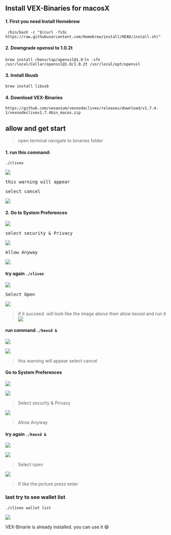 ## Install VEX-Binaries for macosX

#### 1. First you need Install Homebrew
` /bin/bash -c "$(curl -fsSL https://raw.githubusercontent.com/Homebrew/install/HEAD/install.sh)"`

#### 2. Downgrade openssl to 1.0.2t
`brew install rbenv/tap/openssl@1.0`
`ln -sfn /usr/local/Cellar/openssl@1.0/1.0.2t /usr/local/opt/openssl`

#### 3. Install libusb
`brew install libusb`

#### 4. Download VEX-Binaries
`https://github.com/vexanium/vexnodeclivex/releases/download/v1.7.4-1/vexnodeclivex1.7.4bin_macos.zip`

## allow and get start
> open terminal
> navigate to binaries folder

#### 1. run this command:
`./clivex`

![](https://github.com/vexanium/vexnodeclivex/blob/master/VEX-Binaries_MacosX_documentation/Image/Screen%20Shot%202021-03-23%20at%2017.56.53.png?raw=true)

<pre>this warning will appear</pre>

<pre>select cancel</pre>

![](https://github.com/vexanium/vexnodeclivex/blob/master/VEX-Binaries_MacosX_documentation/Image/Screen%20Shot%202021-03-23%20at%2016.58.04.png?raw=true)


#### 2. Go to System Preferences

![](https://github.com/vexanium/vexnodeclivex/blob/master/VEX-Binaries_MacosX_documentation/Image/Screen%20Shot%202021-03-23%20at%2016.58.17.png?raw=true)

<pre>select security & Privacy</pre>
![](https://github.com/vexanium/vexnodeclivex/blob/master/VEX-Binaries_MacosX_documentation/Image/Screen%20Shot%202021-03-23%20at%2017.32.16.png?raw=true)

<pre>Allow Anyway</pre>
![](https://github.com/vexanium/vexnodeclivex/blob/master/VEX-Binaries_MacosX_documentation/Image/Screen%20Shot%202021-03-23%20at%2016.58.22.png?raw=true)



#### try again `./clivex`

![](https://github.com/vexanium/vexnodeclivex/blob/master/VEX-Binaries_MacosX_documentation/Image/Screen%20Shot%202021-03-23%20at%2017.56.53.png?raw=true)


<pre>Select Open</pre>
![](https://github.com/vexanium/vexnodeclivex/blob/master/VEX-Binaries_MacosX_documentation/Image/Screen%20Shot%202021-03-23%20at%2016.59.05.png?raw=true)


> if it succeed. will look like the image above
> then allow keosd and run it
![](https://github.com/vexanium/vexnodeclivex/blob/master/VEX-Binaries_MacosX_documentation/Image/Screen%20Shot%202021-03-23%20at%2017.45.32.png?raw=true)

#### run command `./keosd &`

![](https://github.com/vexanium/vexnodeclivex/blob/master/VEX-Binaries_MacosX_documentation/Image/Screen%20Shot%202021-03-23%20at%2017.57.08.png?raw=true)

![](https://github.com/vexanium/vexnodeclivex/blob/master/VEX-Binaries_MacosX_documentation/Image/Screen%20Shot%202021-03-23%20at%2017.00.06.png?raw=true)
> this warning will appear
> select cancel

#### Go to System Preferences

![](https://github.com/vexanium/vexnodeclivex/blob/master/VEX-Binaries_MacosX_documentation/Image/Screen%20Shot%202021-03-23%20at%2016.58.17.png?raw=true)



![](https://github.com/vexanium/vexnodeclivex/blob/master/VEX-Binaries_MacosX_documentation/Image/Screen%20Shot%202021-03-23%20at%2017.32.16.png?raw=true)
> Select security & Privacy




![](https://github.com/vexanium/vexnodeclivex/blob/master/VEX-Binaries_MacosX_documentation/Image/Screen%20Shot%202021-03-23%20at%2017.00.30.png?raw=true)
> Allow Anyway

#### try again `./keosd &`

![](https://github.com/vexanium/vexnodeclivex/blob/master/VEX-Binaries_MacosX_documentation/Image/Screen%20Shot%202021-03-23%20at%2017.57.08.png?raw=true)

![](https://github.com/vexanium/vexnodeclivex/blob/master/VEX-Binaries_MacosX_documentation/Image/Screen%20Shot%202021-03-23%20at%2017.00.45.png?raw=true)
>Select open

![](https://github.com/vexanium/vexnodeclivex/blob/master/VEX-Binaries_MacosX_documentation/Image/Screen%20Shot%202021-03-23%20at%2017.58.07.png?raw=true)
>if like the picture press enter

### last try to see wallet list

`./clivex wallet list`

![](https://github.com/vexanium/vexnodeclivex/blob/master/VEX-Binaries_MacosX_documentation/Image/Screen%20Shot%202021-03-23%20at%2017.58.41.png?raw=true)

VEX-Binarie is already installed. you can use it :smile:

